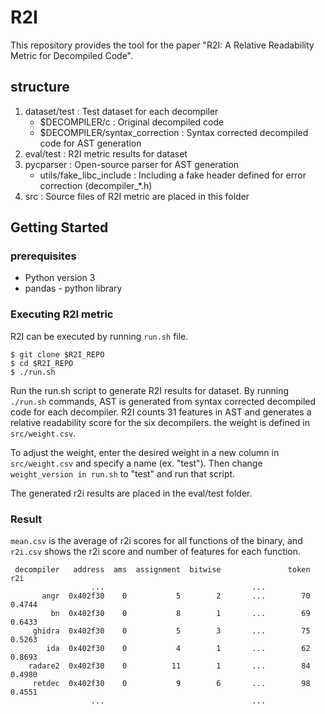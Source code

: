 # R2I
This repository provides the tool for the paper "R2I: A Relative Readability Metric for Decompiled Code".

## structure
1. dataset/test : Test dataset for each decompiler
    * $DECOMPILER/c : Original decompiled code
    * $DECOMPILER/syntax_correction : Syntax corrected decompiled code for AST generation
2. eval/test : R2I metric results for dataset
3. pycparser : Open-source parser for AST generation
    * utils/fake_libc_include : Including a fake header defined for error correction (decompiler_*.h)
4. src : Source files of R2I metric are placed in this folder

## Getting Started
### prerequisites
* Python version 3
* pandas - python library
### Executing R2I metric
R2I can be executed by running `run.sh` file.
```
$ git clone $R2I_REPO
$ cd $R2I_REPO
$ ./run.sh
```
Run the run.sh script to generate R2I results for dataset. By running `./run.sh` commands, AST is generated from syntax corrected decompiled code for each decompiler. R2I counts 31 features in AST and generates a relative readability score for the six decompilers. the weight is defined in `src/weight.csv`.

To adjust the weight, enter the desired weight in a new column in `src/weight.csv` and specify a name (ex. "test"). Then change `weight_version in run.sh` to "test" and run that script.

The generated r2i results are placed in the eval/test folder.

### Result
`mean.csv` is the average of r2i scores for all functions of the binary, and `r2i.csv` shows the r2i score and number of features for each function.
```
 decompiler   address  ams  assignment  bitwise               token        r2i
                  ...                                 ...
       angr  0x402f30    0           5        2       ...        70     0.4744
         bn  0x402f30    0           8        1       ...        69     0.6433
     ghidra  0x402f30    0           5        3       ...        75     0.5263 
        ida  0x402f30    0           4        1       ...        62     0.8693
    radare2  0x402f30    0          11        1       ...        84     0.4980
     retdec  0x402f30    0           9        6       ...        98     0.4551
                  ...                                 ...
```